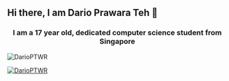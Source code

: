 ## Hi there, I am Dario Prawara Teh 👋

<h3 align="center">I am a 17 year old, dedicated computer science student from Singapore</h3>

<p align="left"> <img src="https://komarev.com/ghpvc/?username=DarioPTWR&label=Profile%20views&color=0e75b6&style=flat" alt="DarioPTWR" /> </p>
<p align="left"> <a href="https://github.com/ryo-ma/github-profile-trophy"><img src="https://github-profile-trophy.vercel.app/?username=DarioPTWR" alt="DarioPTWR" /></a> </p>
